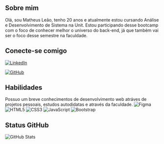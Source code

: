 ## Sobre mim
Olá, sou Matheus Leão, tenho 20 anos e atualmente estou cursando Análise e Desenvolvimento de Sistema na Unit.
Estou participando desse bootcamp com o foco de conhecer melhor o universo do back-end, já que também vai ser o foco desse semestre na faculdade.


## Conecte-se comigo
[![LinkedIn](https://img.shields.io/badge/LinkedIn-0077B5?style=for-the-badge&logo=linkedin&logoColor=white)](https://www.linkedin.com/in/matheus-leão-lagunaz/)

[![GitHub](https://img.shields.io/badge/GitHub-100000?style=for-the-badge&logo=github&logoColor=white)](https://github.com/MatheusLeaoLagunaz)


## Habilidades
Possuo um breve conhecimentos de desenvolvimento web atráves de projetos pessoais, estudos autodidatas e através da faculdade.
![Figma](https://img.shields.io/badge/Figma-696969?style=for-the-badge&logo=figma&logoColor=figma)
![HTML5](https://img.shields.io/badge/HTML5-E34F26?style=for-the-badge&logo=html5&logoColor=white)
![CSS3](https://img.shields.io/badge/CSS3-1572B6?style=for-the-badge&logo=css3&logoColor=white)
![JavaScript](https://img.shields.io/badge/JavaScript-F7DF1E?style=for-the-badge&logo=javascript&logoColor=black)
![Bootstrap](https://img.shields.io/badge/-boostrap-0D1117?style=for-the-badge&logo=bootstrap&labelColor=0D1117)


## Status GitHub
![GitHub Stats](https://github-readme-stats.vercel.app/api?username=MatheusLeaoLagunaz&theme=transparent&bg_color=000&border_color=30A3DC&show_icons=true&icon_color=30A3DC&title_color=E94D5F&text_color=FFF)